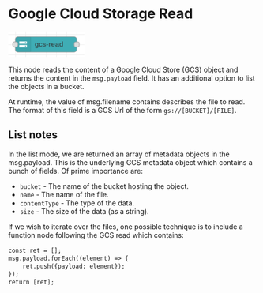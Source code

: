 # Google Cloud Storage Read

![GCS Read](images/gcs_read_node.png)

This node reads the content of a Google Cloud Store (GCS) object and returns the content in the `msg.payload` field.  It has an additional option to list the objects in a bucket.

At runtime, the value of msg.filename contains describes the file to read.  The format of this field is a GCS Url of the form `gs://[BUCKET]/[FILE]`. 

## List notes

In the list mode, we are returned an array of metadata objects in the msg.payload.  This is the underlying GCS metadata object which contains a bunch of fields.  Of prime importance are:

* `bucket` - The name of the bucket hosting the object.
* `name` - The name of the file.
* `contentType` - The type of the data.
* `size` - The size of the data (as a string).

If we wish to iterate over the files, one possible technique is to include a function node following the GCS read which contains:

```
const ret = [];
msg.payload.forEach((element) => {
    ret.push({payload: element});
});
return [ret];
```
